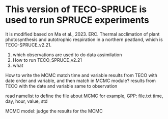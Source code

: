 # This version of TECO-SPRUCE is used to run SPRUCE experiments
It is modified based on Ma et al., 2023. ERC. Thermal acclimation of plant photosynthesis and autotrophic respiration in a northern peatland, which is TECO-SPRUCE_v2.21.   

1. which observations are used to do data assimilation
2. How to run TECO_SPRUCE_v2.21
3. what

How to write the MCMC
match time and variable
results from TECO with date order and variable, and then match in MCMC module?
results from TECO with the date and variable same to observation

read namelist to define the file about MCMC
for example,
    GPP: file.txt  time, day, hour, value, std

MCMC model: 
    judge the results for the MCMC
